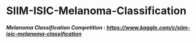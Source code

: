 # SIIM-ISIC-Melanoma-Classification
##### Melanoma Classification Competition : https://www.kaggle.com/c/siim-isic-melanoma-classification
